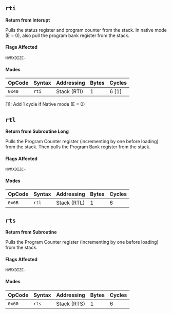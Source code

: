 
## `rti`

**Return from Interupt**

Pulls the status register and program counter from the stack. In native mode (E = 0), also pull the program bank register from the stack.

#### Flags Affected

```
NVMXDIZC-
```

#### Modes

| OpCode | Syntax       | Addressing            | Bytes | Cycles     |
|--------|--------------|-----------------------|-------|------------|
| `0x40` | `rti`        | Stack (RTI)           | 1     | 6 [1]      |

[1]: Add 1 cycle if Native mode (E = 0)





## `rtl`

**Return from Subroutine Long**

Pulls the Program Counter register (incrementing by one before loading) from the stack. Then pulls the Program Bank register from the stack.

#### Flags Affected

```
NVMXDIZC-
```

#### Modes

| OpCode | Syntax       | Addressing            | Bytes | Cycles     |
|--------|--------------|-----------------------|-------|------------|
| `0x6B` | `rtl`        | Stack (RTL)           | 1     | 6          |





## `rts`

**Return from Subroutine**

Pulls the Program Counter register (incrementing by one before loading) from the stack.

#### Flags Affected

```
NVMXDIZC-
```

#### Modes

| OpCode | Syntax       | Addressing            | Bytes | Cycles     |
|--------|--------------|-----------------------|-------|------------|
| `0x60` | `rts`        | Stack (RTS)           | 1     | 6          |
